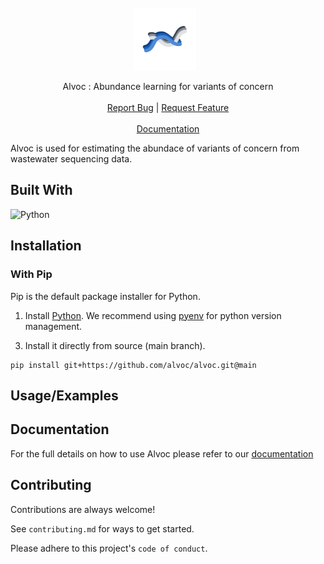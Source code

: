 
<br />
<div align="center">
   <a href="https://github.com/alvoc/alvoc" style="display: inline-flex; align-items: center; text-decoration: none;">
    <img src="docs/assets/icon.svg" alt="Logo" width="100" height="100" style="margin-right: 10px;">
  </a>

  <p align="center">
     Alvoc : Abundance learning for variants of concern
    <br />
    <br />
    <a href="https://github.com/alvoc/alvoc/issues">Report Bug</a>
    |
    <a href="https://github.com/alvoc/alvoc/issues">Request Feature</a>
    <br />
    <br />
    <a href="https://github.com/alvoc/alvoc"> Documentation </a>

  </p>
</div>

Alvoc is used for estimating the abundace of variants of concern from wastewater sequencing data.

## Built With

![Python](https://img.shields.io/badge/python-3670A0?style=for-the-badge&logo=python&logoColor=ffdd54) 
## Installation 
<!-- There are several ways to use this tool

### Executable
You can download the [latest release](https://github.com/alvoc/alvoc/releases/latest) for your platform. Note that we don't provide a windows build since some of our dependencies (pysam) don't support it.  -->

### With Pip
Pip is the default package installer for Python. 

1. Install [Python](https://www.python.org/downloads/). We recommend using [pyenv](https://github.com/pyenv/pyenv) for python version management.
<!-- 2. Install the stable release of alvoc from PyPi. 
```
pip install alvoc
```  -->
3. Install it directly from source (main branch).
```
pip install git+https://github.com/alvoc/alvoc.git@main
``` 
## Usage/Examples

<!-- To be filled -->


## Documentation

For the full details on how to use Alvoc please refer to our [documentation](https://alvoc.github.io)

## Contributing

Contributions are always welcome!

See `contributing.md` for ways to get started.

Please adhere to this project's `code of conduct`.

